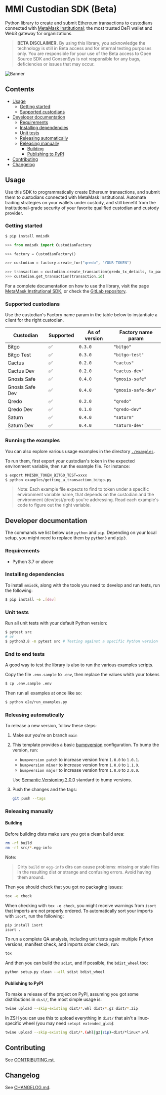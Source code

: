 # MMI Custodian SDK (Beta)

Python library to create and submit Ethereum transactions to custodians connected with [MetaMask Institutional](https://metamask.io/institutions); the most trusted DeFi wallet and Web3 gateway for organizations.

> **BETA DISCLAIMER.** By using this library, you acknowledge the technology is still in Beta access and for internal testing purposes only. You are responsible for your use of the Beta access to Open Source SDK and ConsenSys is not responsible for any bugs, deficiencies or issues that may occur.

![Banner](https://image-server-xab.s3.eu-west-1.amazonaws.com/mmisdk-banner.png)

## Contents

-   [Usage](#usage)
    -   [Getting started](#getting-started)
    -   [Supported custodians](#supported-custodians)
-   [Developer documentation](#developer-documentation)
    -   [Requirements](#requirements)
    -   [Installing dependencies](#installing-dependencies)
    -   [Unit tests](#unit-tests)
    -   [Releasing automatically](#releasing-automatically)
    -   [Releasing manually](#releasing-manually)
        -   [Building](#building)
        -   [Publishing to PyPI](#publishing-to-pypi)
-   [Contributing](#contributing)
-   [Changelog](#changelog)

## Usage

Use this SDK to programmatically create Ethereum transactions, and submit them to custodians connected with MetaMask Institutional. Automate trading strategies on your wallets under custody, and still benefit from the institutional-grade security of your favorite qualified custodian and custody provider.

### Getting started

```bash
$ pip install mmisdk
```

```python
>>> from mmisdk import CustodianFactory

>>> factory = CustodianFactory()

>>> custodian = factory.create_for("qredo", "YOUR-TOKEN")

>>> transaction = custodian.create_transaction(qredo_tx_details, tx_params)
>>> custodian.get_transaction(transaction.id)
```

For a complete documentation on how to use the library, visit the page [MetaMask Institutional SDK](https://consensys.gitlab.io/codefi/products/mmi/mmi-sdk-py/sdk-python/), or check the [GitLab repository](https://gitlab.com/ConsenSys/codefi/products/mmi/mmi-sdk-py/-/blob/main/docs/mkdocs/sdk-python.md).

### Supported custodians

Use the custodian's Factory name param in the table below to instantiate a client for the right custodian.

| Custodian       | Supported | As of version | Factory name param  |
| --------------- | --------- | ------------- | ------------------- |
| Bitgo           | ✅        | `0.3.0`       | `"bitgo"`           |
| Bitgo Test      | ✅        | `0.3.0`       | `"bitgo-test"`      |
| Cactus          | ✅        | `0.2.0`       | `"cactus"`          |
| Cactus Dev      | ✅        | `0.2.0`       | `"cactus-dev"`      |
| Gnosis Safe     | ✅        | `0.4.0`       | `"gnosis-safe"`     |
| Gnosis Safe Dev | ✅        | `0.4.0`       | `"gnosis-safe-dev"` |
| Qredo           | ✅        | `0.2.0`       | `"qredo"`           |
| Qredo Dev       | ✅        | `0.1.0`       | `"qredo-dev"`       |
| Saturn          | ✅        | `0.4.0`       | `"saturn"`          |
| Saturn Dev      | ✅        | `0.4.0`       | `"saturn-dev"`      |

### Running the examples

You can also explore various usage examples in the directory [`./examples`](https://gitlab.com/ConsenSys/codefi/products/mmi/mmi-sdk-py/-/tree/main/examples).

To run them, first export your custodian's token in the expected environment variable, then run the example file. For instance:

```bash
$ export MMISDK_TOKEN_BITGO_TEST=xxxx
$ python examples/getting_a_transaction_bitgo.py
```

> Note: Each example file expects to find to token under a specific environment variable name, that depends on the custodian and the environment (dev/test/prod) you're addressing. Read each example's code to figure out the right variable.

## Developer documentation

The commands we list below use `python` and `pip`. Depending on your local setup, you might need to replace them by `python3` and `pip3`.

### Requirements

-   Python 3.7 or above

### Installing dependencies

To install `mmisdk`, along with the tools you need to develop and run tests, run the following:

```bash
$ pip install -e .[dev]
```

### Unit tests

Run all unit tests with your default Python version:

```bash
$ pytest src
# or
$ python3.8 -m pytest src # Testing against a specific Python version
```

### End to end tests

A good way to test the library is also to run the various examples scripts.

Copy the file `.env.sample` to `.env`, then replace the values whith your tokens

```bash
$ cp .env.sample .env
```

Then run all examples at once like so:

```bash
$ python e2e/run_examples.py
```

### Releasing automatically

To release a new version, follow these steps:

1. Make sur you're on branch `main`
2. This template provides a basic [bumpversion](https://pypi.org/project/bump2version) configuration. To bump the version, run:

    - `bumpversion patch` to increase version from `1.0.0` to `1.0.1`.
    - `bumpversion minor` to increase version from `1.0.0` to `1.1.0`.
    - `bumpversion major` to increase version from `1.0.0` to `2.0.0`.

    Use [Semantic Versioning 2.0.0](http://semver.org/) standard to bump versions.

3. Push the changes and the tags:

    ```bash
    git push --tags
    ```

### Releasing manually

#### Building

Before building dists make sure you got a clean build area:

```bash
rm -rf build
rm -rf src/*.egg-info
```

Note:

> Dirty `build` or `egg-info` dirs can cause problems: missing or stale files in the resulting dist or strange and confusing errors. Avoid having them around.

Then you should check that you got no packaging issues:

```bash
tox -e check
```

When checking with `tox -e check`, you might receive warnings from `isort` that imports are not properly ordered. To automatically sort your imports with `isort`, run the following:

```bash
pip install isort
isort .
```

To run a complete QA analysis, including unit tests again multiple Python versions, manifest check, and imports order check, run:

```bash
tox
```

And then you can build the `sdist`, and if possible, the `bdist_wheel` too:

```bash
python setup.py clean --all sdist bdist_wheel
```

#### Publishing to PyPI

To make a release of the project on PyPI, assuming you got some distributions in `dist/`, the most simple usage is:

```bash
twine upload --skip-existing dist/*.whl dist/*.gz dist/*.zip
```

In ZSH you can use this to upload everything in `dist/` that ain't a linux-specific wheel (you may need `setopt extended_glob`):

```bash
twine upload --skip-existing dist/*.(whl|gz|zip)~dist/*linux*.whl
```

## Contributing

See [CONTRIBUTING.rst](./CONTRIBUTING.rst).

## Changelog

See [CHANGELOG.md](./CHANGELOG.md).
